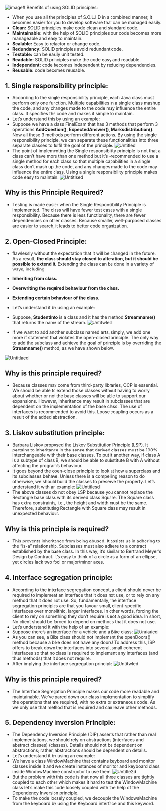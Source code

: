 ![image](https://github.com/NourhanSaeed707/SOLID-Principles-Java/assets/64387352/ae3d3664-ab7b-4d8a-bace-d79115056950)# Benefits of using SOLID principles:
- When you use all the principles of S.O.L.I.D in a combined manner, it becomes easier for you to develop software that can be managed easily.
- **Clean:** SOLID principles make code clean and standard code.
- **Maintainable:** with the help of SOLID principles our code becomes more manageable and easy to maintain.
- **Scalable:** Easy to refactor or change code.
- **Redundancy:** SOLID principles avoid redundant code.
- **Testable:** can be easily unit tested.
- **Readable:** SOLID principles make the code easy and readable.
- **Independent:** code becomes independent by reducing dependencies.
- **Reusable:** code becomes reusable.
## 1. Single responsibility principle:
- According to the single responsibility principle, each Java class must perform only one function. Multiple capabilities in a single class mashup the code, and any changes made to the code may influence the entire class. It specifies the code and makes it simple to maintain.
- Let’s understand this by using an example:
- Suppose we have a class FinalExam that has 3 methods that perform 3 operations **AddQuestion()**, **ExpectedAnswer()**, **Marksdistribution()**. Now all these 3 methods perform different actions. By using the single responsibility principle, we can separate these functionalities into three separate classes to fulfil the goal of the principle.
  ![Untitled](https://github.com/NourhanSaeed707/SOLID-Principles-Java/assets/64387352/80ca1e49-45f2-4235-bea6-01f954a0ffe3)
- The point of implementing the Single responsibility principle is not that a class can’t have more than one method but it’s -recommended to use a single method for each class so that multiple capabilities in a single class don’t mash up the code, and any changes made to the code may influence the entire class. Using a single responsibility principle makes code easy to maintain.
![Untitlsed](https://github.com/NourhanSaeed707/SOLID-Principles-Java/assets/64387352/566c4f76-4b30-4ab1-8618-3f4bbec29614)

## Why is this Principle Required?
- Testing is made easier when the Single Responsibility Principle is implemented. The class will have fewer test cases with a single responsibility. Because there is less functionality, there are fewer dependencies on other classes. Because smaller, well-purposed classes are easier to search, it leads to better code organization.

## 2. Open-Closed Principle:
- flawlessly without the expectation that it will be changed in the future. As a result, **the class should stay closed to alteration, but it should be possible to extend it.** Extending the class can be done in a variety of ways, including

- **Inheriting from class.**
- **Overwriting the required behaviour from the class.**
- **Extending certain behaviour of the class.**

- Let’s understand it by using an example:
- Suppose, **StudentInfo** is a class and it has the method **Streamname()** that returns the name of the stream.
![Untitwled](https://github.com/NourhanSaeed707/SOLID-Principles-Java/assets/64387352/3cb32053-33b9-452c-9b4e-764f84f640db)
- If we want to add another subclass named arts, simply, we add one more if statement that violates the open-closed principle. The only way to add the subclass and achieve the goal of principle is by overriding the **Streamname()** method, as we have shown below.

![Untitlaed](https://github.com/NourhanSaeed707/SOLID-Principles-Java/assets/64387352/d9a96856-71c7-43d2-94f7-340e67753ed0)

## Why is this principle required?
- Because classes may come from third-party libraries, OCP is essential. We should be able to extend those classes without having to worry about whether or not the base classes will be able to support our expansions. However, inheritance may result in subclasses that are dependent on the implementation of the base class. The use of interfaces is recommended to avoid this. Loose coupling occurs as a result of the added abstraction.

## 3. Liskov substitution principle:
- Barbara Liskov proposed the Liskov Substitution Principle (LSP). It pertains to inheritance in the sense that derived classes must be 100% interchangeable with their base classes. To put it another way, if class A is a subtype of class B, we should be able to substitute B with A without affecting the program’s behaviour.
- It goes beyond the open-close principle to look at how a superclass and its subclasses behave. Unless there is a compelling reason to do otherwise, we should build the classes to preserve the property. Let’s understand it with an example:
![Untitlesd](https://github.com/NourhanSaeed707/SOLID-Principles-Java/assets/64387352/b59797df-ba13-4b3e-834f-a24f0fa382ea)
- The above classes do not obey LSP because you cannot replace the Rectangle base class with its derived class Square. The Square class has extra constraints, i.e., the height and width must be the same. Therefore, substituting Rectangle with Square class may result in unexpected behaviour.
## Why is this principle is required?
- This prevents inheritance from being abused. It assists us in adhering to the “is-a” relationship. Subclasses must also adhere to a contract established by the base class. In this way, it’s similar to Bertrand Meyer’s Design by Contract. It’s easy to think of a circle as a form of an ellipse, yet circles lack two foci or major/minor axes.

## 4. Interface segregation principle:
- According to the interface segregation concept, a client should never be required to implement an interface that it does not use, or to rely on any method that it does not use. So, fundamentally, the interface segregation principles are that you favour small, client-specific interfaces over monolithic, larger interfaces. In other words, forcing the client to rely on something they don’t require is not a good idea. In short, No client should be forced to depend on methods that it does not use.
- Let’s understand it with the help of an example:
- Suppose there’s an interface for a vehicle and a Bike class:
![Untiatled](https://github.com/NourhanSaeed707/SOLID-Principles-Java/assets/64387352/42b03c1d-ae66-49bb-81e0-50134daea506)
- As you can see, a Bike class should not implement the openDoors() method because a bike does not have any doors! To address this, ISP offers to break down the interfaces into several, small coherent interfaces so that no class is required to implement any interfaces (and thus methods) that it does not require.
- After implying the interface segregation principle
![Untitwled](https://github.com/NourhanSaeed707/SOLID-Principles-Java/assets/64387352/95e25998-cb3f-4a13-b00e-5d0441395d4a)
## Why is this principle required?
- The Interface Segregation Principle makes our code more readable and maintainable. We’ve pared down our class implementation to simplify the operations that are required, with no extra or extraneous code. As we only use that method that is required and can leave other methods.

## 5. Dependency Inversion Principle:
- The Dependency Inversion Principle (DIP) asserts that rather than real implementations, we should rely on abstractions (interfaces and abstract classes) (classes). Details should not be dependent on abstractions; rather, abstractions should be dependent on details.
- Let’s understand it by using an example:
- We have a class WindowMachine that contains keyboard and monitor classes inside it and we create instances of monitor and keyboard class inside WindowMachine constructor to use them.
![Untitle2d](https://github.com/NourhanSaeed707/SOLID-Principles-Java/assets/64387352/a42113ef-0a0e-4573-ba35-df07ec143a32)
- But the problem with this code is that now all three classes are tightly coupled to each other which makes it hard to test the WindowMachine class let’s make this code loosely coupled with the help of the Dependency Inversion principle.
- To make the code loosely coupled, we decouple the WindowsMachine from the keyboard by using the Keyboard interface and this keyword.







